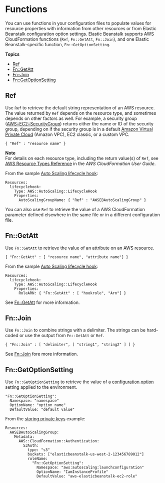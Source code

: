 # Functions<a name="ebextensions-functions"></a>

You can use functions in your configuration files to populate values for resource properties with information from other resources or from Elastic Beanstalk configuration option settings\. Elastic Beanstalk supports AWS CloudFormation functions \(`Ref`, `Fn::GetAtt`, `Fn::Join`\), and one Elastic Beanstalk\-specific function, `Fn::GetOptionSetting`\.

**Topics**
+ [Ref](#ebextensions-functions-ref)
+ [Fn::GetAtt](#ebextensions-functions-getatt)
+ [Fn::Join](#ebextensions-functions-join)
+ [Fn::GetOptionSetting](#ebextensions-functions-getoptionsetting)

## Ref<a name="ebextensions-functions-ref"></a>

Use `Ref` to retrieve the default string representation of an AWS resource\. The value returned by `Ref` depends on the resource type, and sometimes depends on other factors as well\. For example, a security group \([AWS::EC2::SecurityGroup](https://docs.aws.amazon.com/AWSCloudFormation/latest/UserGuide/aws-properties-ec2-security-group.html)\) returns either the name or ID of the security group, depending on if the security group is in a default [Amazon Virtual Private Cloud](https://docs.aws.amazon.com/vpc/latest/userguide/) \(Amazon VPC\), EC2 classic, or a custom VPC\.

```
{ "Ref" : "resource name" }
```

**Note**  
For details on each resource type, including the return value\(s\) of `Ref`, see [AWS Resource Types Reference](https://docs.aws.amazon.com/AWSCloudFormation/latest/UserGuide/aws-template-resource-type-ref.html) in the *AWS CloudFormation User Guide*\.

From the sample [Auto Scaling lifecycle hook](environment-resources.md):

```
Resources:
  lifecyclehook:
    Type: AWS::AutoScaling::LifecycleHook
    Properties:
      AutoScalingGroupName: { "Ref" : "AWSEBAutoScalingGroup" }
```

You can also use `Ref` to retrieve the value of a AWS CloudFormation parameter defined elsewhere in the same file or in a different configuration file\.

## Fn::GetAtt<a name="ebextensions-functions-getatt"></a>

Use `Fn::GetAtt` to retrieve the value of an attribute on an AWS resource\.

```
{ "Fn::GetAtt" : [ "resource name", "attribute name"] }
```

From the sample [Auto Scaling lifecycle hook](environment-resources.md):

```
Resources:
  lifecyclehook:
    Type: AWS::AutoScaling::LifecycleHook
    Properties:
      RoleARN: { "Fn::GetAtt" : [ "hookrole", "Arn"] }
```

See [Fn::GetAtt](https://docs.aws.amazon.com/AWSCloudFormation/latest/UserGuide/intrinsic-function-reference-getatt.html) for more information\.

## Fn::Join<a name="ebextensions-functions-join"></a>

Use `Fn::Join` to combine strings with a delimiter\. The strings can be hard\-coded or use the output from `Fn::GetAtt` or `Ref`\.

```
{ "Fn::Join" : [ "delimiter", [ "string1", "string2" ] ] }
```

See [Fn::Join](https://docs.aws.amazon.com/AWSCloudFormation/latest/UserGuide/intrinsic-function-reference-join.html) fore more information\.

## Fn::GetOptionSetting<a name="ebextensions-functions-getoptionsetting"></a>

Use `Fn::GetOptionSetting` to retrieve the value of a [configuration option](command-options.md) setting applied to the environment\. 

```
"Fn::GetOptionSetting":
  Namespace: "namespace"
  OptionName: "option name"
  DefaultValue: "default value"
```

From the [storing private keys](https-storingprivatekeys.md) example:

```
Resources:
  AWSEBAutoScalingGroup:
    Metadata:
      AWS::CloudFormation::Authentication:
        S3Auth:
          type: "s3"
          buckets: ["elasticbeanstalk-us-west-2-123456789012"]
          roleName: 
            "Fn::GetOptionSetting": 
              Namespace: "aws:autoscaling:launchconfiguration"
              OptionName: "IamInstanceProfile"
              DefaultValue: "aws-elasticbeanstalk-ec2-role"
```